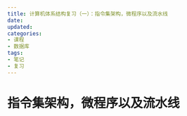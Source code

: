 ```yaml
---
title: 计算机体系结构复习（一）：指令集架构，微程序以及流水线
date: 
updated: 
categories:
- 课程
- 数据库
tags:
- 笔记
- 复习
---
```


# 指令集架构，微程序以及流水线

